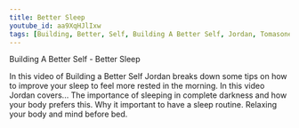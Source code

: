 ```yaml
---
title: Better Sleep
youtube_id: aa9XqHJlIxw
tags: [Building, Better, Self, Building A Better Self, Jordan, Tomasone, Jordan Tomasone, How to, How to improve your sleep, how to get better sleep,how to get a better quality sleep, quality sleep, tips, self help, life tips, how to improve, personal improvement, how to sleep better, tips to improve sleep, how to get to better faster, how to fall asleep faster, how to wake up less in the night, tips to fall asleep fast, fall asleep fast, sleep, fall asleep, how to build a sleep schedule, how to have a healthy sleep schedule, healthy sleep tips, getting healthy sleep, tips to a healthier sleep]
---
```

Building A Better Self - Better Sleep

In this video of Building a Better Self Jordan breaks down some tips on how to improve your sleep to feel more rested in the morning.
In this video Jordan covers...
The importance of sleeping in complete darkness and how your body prefers this.
Why it important to have a sleep routine.
Relaxing your body and mind before bed.
